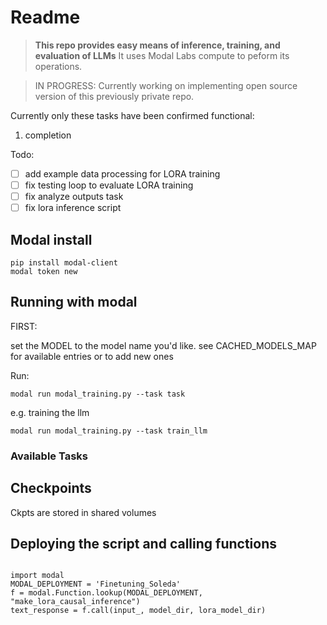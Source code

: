# Readme
> **This repo provides easy means of inference, training, and evaluation of LLMs** It uses Modal Labs compute to peform 
> its operations.

>IN PROGRESS: Currently working on implementing open source version of this previously private repo.

Currently only these tasks have been confirmed functional:  
1. completion

Todo:  
- [ ] add example data processing for LORA training  
- [ ] fix testing loop to evaluate LORA training
- [ ] fix analyze outputs task
- [ ] fix lora inference script

## Modal install
```
pip install modal-client  
modal token new
```

## Running with modal
FIRST: 

set the MODEL to the model name you'd like. see CACHED_MODELS_MAP for available entries or to add new ones

Run:
```
modal run modal_training.py --task task  

```
e.g. training the llm  

```
modal run modal_training.py --task train_llm  
```

### Available Tasks



## Checkpoints
Ckpts are stored in shared volumes  

## Deploying the script and calling functions

```

import modal  
MODAL_DEPLOYMENT = 'Finetuning_Soleda'  
f = modal.Function.lookup(MODAL_DEPLOYMENT, "make_lora_causal_inference")  
text_response = f.call(input_, model_dir, lora_model_dir)  

```


